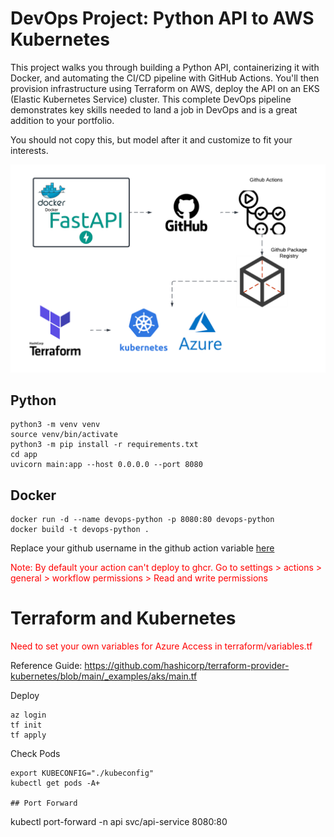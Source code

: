 # DevOps Project: Python API to AWS Kubernetes
This project walks you through building a Python API, containerizing it with Docker, and automating the CI/CD pipeline with GitHub Actions. You'll then provision infrastructure using Terraform on AWS, deploy the API on an EKS (Elastic Kubernetes Service) cluster. This complete DevOps pipeline demonstrates key skills needed to land a job in DevOps and is a great addition to your portfolio.

You should not copy this, but model after it and customize to fit your interests.

![Architecture](architecture.png)

## Python
```
python3 -m venv venv
source venv/bin/activate
python3 -m pip install -r requirements.txt
cd app
uvicorn main:app --host 0.0.0.0 --port 8080
```

## Docker
```
docker run -d --name devops-python -p 8080:80 devops-python
docker build -t devops-python .
```

Replace your github username in the github action variable [here](./.github/workflows/release.yaml)


<span style="color:red">Note: By default your action can't deploy to ghcr. Go to settings > actions > general > workflow permissions > Read and write permissions</span>

# Terraform and Kubernetes
<span style="color:red">Need to set your own variables for Azure Access in terraform/variables.tf</span>

Reference Guide: https://github.com/hashicorp/terraform-provider-kubernetes/blob/main/_examples/aks/main.tf

Deploy

```
az login
tf init
tf apply
```

Check Pods

```
export KUBECONFIG="./kubeconfig"
kubectl get pods -A+

## Port Forward
```
kubectl port-forward -n api svc/api-service 8080:80
```


